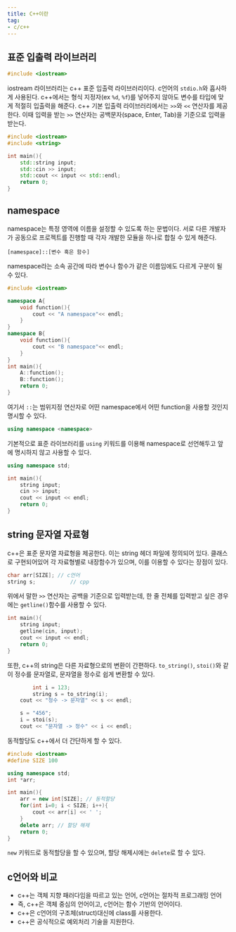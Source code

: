 ```yaml
---
title: C++이란
tag:
- c/c++
---
```


## 표준 입출력 라이브러리

```cpp
#include <iostream>
```
iostream 라이브러리는 c++ 표준 입출력 라이브러리이다. c언어의 `stdio.h`와 흡사하게 사용된다.
c++에서는 형식 지정자(ex `%d`, `%f`)를 넣어주지 않아도 변수를 타입에 맞게 적절히 입출력을 해준다.
c++ 기본 입출력 라이브러리에서는 `>>`와 `<<` 연산자를 제공한다. 이때 입력을 받는 `>>` 연산자는 공백문자(space, Enter, Tab)을 기준으로 입력을 받는다.

```cpp
#include <iostream>
#include <string>

int main(){
	std::string input;
	std::cin >> input;
	std::cout << input << std::endl;
	return 0;
}
```

## namespace

namespace는 특정 영역에 이름을 설정할 수 있도록 하는 문법이다. 서로 다른 개발자가 공동으로 프로젝트를 진행할 때 각자 개발한 모듈을 하나로 합칠 수 있게 해준다.

```
[namespace]::[변수 혹은 함수]
```
namespace라는 소속 공간에 따라 변수나 함수가 같은 이름임에도 다르게 구분이 될 수 있다.

```cpp
#include <iostream>

namespace A{
    void function(){
        cout << "A namespace"<< endl;
    }
}
namespace B{
    void function(){
        cout << "B namespace"<< endl;
    }
}
int main(){
    A::function();
    B::function();
    return 0;
}
```
여기서 `::`는 범위지정 연산자로 어떤 namespace에서 어떤 function을 사용할 것인지 명시할 수 있다.

```cpp
using namespace <namespace>
```
기본적으로 표준 라이브러리를 `using` 키워드를 이용해 namespace로 선언해두고 앞에 명시하지 않고 사용할 수 있다.

```cpp
using namespace std;

int main(){
	string input;
	cin >> input;
	cout << input << endl;
	return 0;
}
```

## string 문자열 자료형

c++은 표준 문자열 자료형을 제공한다. 이는 string 헤더 파일에 정의되어 있다. 클래스로 구현되어있어 각 자료형별로 내장함수가 있으며, 이를 이용할 수 있다는 장점이 있다.

```cpp
char arr[SIZE]; // c언어
string s; 			// cpp
```

위에서 말한 `>>` 연산자는 공백을 기준으로 입력받는데, 한 줄 전체를 입력받고 싶은 경우에는 `getline()`함수를 사용할 수 있다.

```cpp
int main(){
	string input;
	getline(cin, input);
	cout << input << endl;
	return 0;
}
```

또한, c++의 string은 다른 자료형으로의 변환이 간편하다. `to_string()`, `stoi()`와 같이 정수를 문자열로, 문자열을 정수로 쉽게 변환할 수 있다.

```cpp
 		int i = 123;
 		string s = to_string(i);
    cout << "정수 -> 문자열" << s << endl;

    s = "456";
    i = stoi(s);
    cout << "문자열 -> 정수" << i << endl;
```

동적할당도 c++에서 더 간단하게 할 수 있다.

```cpp
#include <iostream>
#define SIZE 100

using namespace std;
int *arr;

int main(){
	arr = new int[SIZE]; // 동적할당
	for(int i=0; i < SIZE; i++){
		cout << arr[i] << ' ';
	}
	delete arr; // 할당 해제
	return 0;
}
```

`new` 키워드로 동적할당을 할 수 있으며, 할당 해제시에는 `delete`로 할 수 있다.

## c언어와 비교

- c++는 객체 지향 패러다임을 따르고 있는 언어, c언어는 절차적 프로그래밍 언어
- 즉, c++은 객체 중심의 언어이고, c언어는 함수 기반의 언어이다.
- c++은 c언어의 구조체(struct)대신에 class를 사용한다.
- c++은 공식적으로 예외처리 기술을 지원한다.